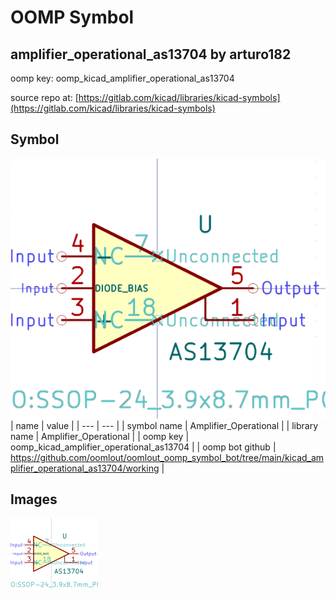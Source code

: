 # OOMP Symbol  
## amplifier_operational_as13704  by arturo182  
  
oomp key: oomp_kicad_amplifier_operational_as13704  
  
source repo at: [https://gitlab.com/kicad/libraries/kicad-symbols](https://gitlab.com/kicad/libraries/kicad-symbols)  
## Symbol  
  
[![working.png](working_600.png)](working.png)  
| name | value | 
| --- | --- | 
| symbol name | Amplifier_Operational | 
| library name | Amplifier_Operational | 
| oomp key | oomp_kicad_amplifier_operational_as13704 | 
| oomp bot github | https://github.com/oomlout/oomlout_oomp_symbol_bot/tree/main/kicad_amplifier_operational_as13704/working | 
## Images  
  
[![working.png](working_140.png)](working.png)  
